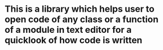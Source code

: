 # This is a library which helps user to open code of any class or a function of a module in text editor for a quicklook of how code is written